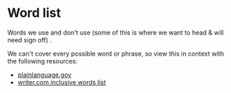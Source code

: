# Word list

Words we use and don't use (some of this is where we want to head & will need sign off) .

We can't cover every possible word or phrase, so view this in context with the following resources:

- [plainlanguage.gov](https://www.plainlanguage.gov/guidelines/words/use-simple-words-phrases/)
- [writer.com inclusive words list](https://writer.com/guides/inclusive-language/)
